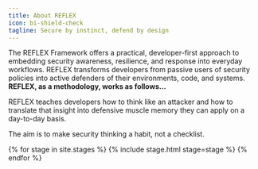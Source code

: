 ```yaml
---
title: About REFLEX
icon: bi-shield-check
tagline: Secure by instinct, defend by design 
---
```


The REFLEX Framework offers a practical, developer-first approach to embedding security awareness, resilience, and response into everyday workflows. REFLEX transforms developers from passive users of security policies into active defenders of their environments, code, and systems. **REFLEX, as a methodology, works as follows...**

REFLEX teaches developers how to think like an attacker and how to translate that insight into defensive muscle memory they can apply on a day-to-day basis.

The aim is to make security thinking a habit, not a checklist.

{% for stage in site.stages %}
{% include stage.html stage=stage %}
{% endfor %}




